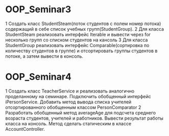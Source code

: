# OOP_Seminar3
1 Создать класс StudentSteam(поток студентов с полем номер потока) содержащий в себе список учебных групп(StudentGroup).
2 Для класса StudentSteam реализовать интерфейс Iterable и вывести через for несколько групп со списком студентов на кансоль
3 Для класса StudentGroup реализовать интерфейс Comparable(сортировка по количеству студентов в группе) и отсортировать группы 
студентов в потоке, а затем вывести в консоль.

# OOP_Seminar4
1 Создать класс TeacherService и реализовать аналогично проделанному на семинаре. Подключить обобщенный интерфейс iPersonService. 
Добавить метод вывода списка учителей отсортированного обобщенным классом PersonComparator
2 Разработать обобщенный метод averageAge для подсчета среднего возраста студентов, учителей и работников. 
Вывести результат работы класса на консоль. Метод сделать статическим в классе AccountController.
